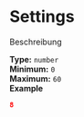 <a name="root"></a>
# Settings

Beschreibung


**Type:** `number`<br/>
**Minimum:** `0`<br/>
**Maximum:** `60`<br/>
**Example**

```json
8
```


